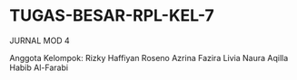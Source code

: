 # TUGAS-BESAR-RPL-KEL-7
JURNAL MOD 4

Anggota Kelompok:
Rizky Haffiyan Roseno
Azrina Fazira
Livia Naura Aqilla
Habib Al-Farabi
